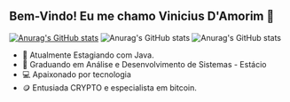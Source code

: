 ## Bem-Vindo! Eu me chamo Vinicius D'Amorim 👋
[![Anurag's GitHub stats](https://github-readme-stats.vercel.app/api?username=viniciusadamorim)](https://github.com/anuraghazra/github-readme-stats)
![Anurag's GitHub stats](https://github-readme-stats.vercel.app/api?username=viniciusadamorim&show_icons=true)
![Anurag's GitHub stats](https://github-readme-stats.vercel.app/api?username=viniciusadamorima&show_icons=true&theme=synthwave)
- 🔭 Atualmente Estagiando com Java.
- 🌱 Graduando em Análise e Desenvolvimento de Sistemas - Estácio
- 💻 Apaixonado por tecnologia
- 🪙 Entusiada CRYPTO e especialista em bitcoin.

